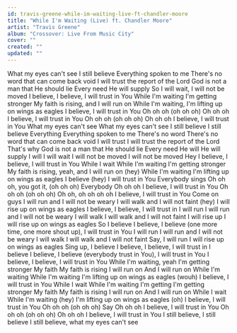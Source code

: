 ```yaml
---
id: travis-greene-while-im-waiting-live-ft-chandler-moore
title: "While I'm Waiting (Live) ft. Chandler Moore"
artist: "Travis Greene"
album: "Crossover: Live From Music City"
cover: ""
created: ""
updated: ""
---
```


What my eyes can't see I still believe
Everything spoken to me
There's no word that can come back void
I will trust the report of the Lord
God is not a man that He should lie
Every need He will supply
So I will wait, I will not be moved
I believe, I believe, I will trust in You
While I'm waiting I'm getting stronger
My faith is rising, and I will run on
While I'm waiting, I'm lifting up on wings as eagles
I believe, I will trust in You
Oh oh oh (oh oh oh)
Oh oh oh
I believe, I will trust in You
Oh oh oh (oh oh oh)
Oh oh oh
I believe, I will trust in You
What my eyes can't see
What my eyes can't see
I still believe
I still believe
Everything
Everything spoken to me
There's no word
There's no word that can come back void
I will trust
I will trust the report of the Lord
That's why
God is not a man that He should lie
Every need
He will
He will supply
I will
I will wait
I will not be moved
I will not be moved
Hey
I believe, I believe, I will trust in You
While I wait
While I'm waiting I'm getting stronger
My faith is rising, yeah, and I will run on (hey)
While I'm waiting I'm lifting up on wings as eagles
I believe (hey) I will trust in You
Everybody sings
Oh oh oh, you got it, (oh oh oh)
Everybody
Oh oh oh
I believe, I will trust in You
Oh oh oh (oh oh oh)
Oh oh, oh oh oh oh
I believe, I will trust in You
Come on guys
I will run and I will not be weary
I will walk and I will not faint (hey)
I will rise up on wings as eagles
I believe, I believe, I will trust in
I will run
I will run and I will not be weary
I will walk
I will walk and I will not faint
I will rise up
I will rise up on wings as eagles
So I believe
I believe, I believe (one more time, one more shout up), I will trust in You
I will run
I will run and I will not be weary
I will walk
I will walk and I will not faint
Say, I will run
I will rise up on wings as eagles
Sing up, I believe
I believe, I believe, I will trust in
I believe
I believe, I believe (everybody trust in You), I will trust in You
I believe, I believe, I will trust in You
While I'm waiting, yeah
I'm getting stronger
My faith
My faith is rising
I will run on
And I will run on
While I'm waiting
While I'm waiting I'm lifting up on wings as eagles (wouh)
I believe, I will trust in You
While I wait
While I'm waiting
I'm getting
I'm getting stronger
My faith
My faith is rising
I will run on
And I will run on
While I wait
While I'm waiting (hey) I'm lifting up on wings as eagles (oh)
I believe, I will trust in You
Oh oh oh (oh oh oh)
Say
Oh oh oh
I believe, I will trust in You
Oh oh oh (oh oh oh)
Oh oh oh
I believe, I will trust in You
I still believe, I still believe
I still believe, what my eyes can't see